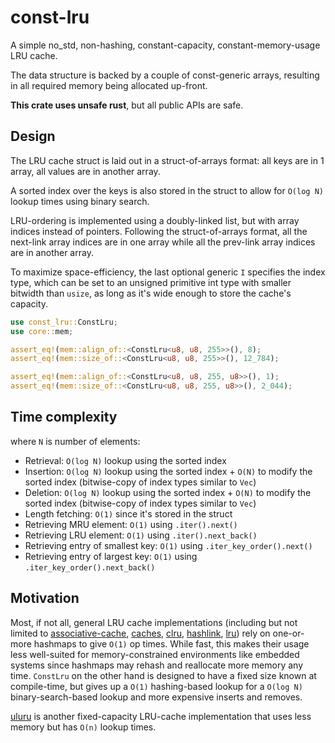 # const-lru

A simple no_std, non-hashing, constant-capacity, constant-memory-usage LRU cache.

The data structure is backed by a couple of const-generic arrays, resulting in all required memory being allocated up-front.

**This crate uses unsafe rust**, but all public APIs are safe.

## Design

The LRU cache struct is laid out in a struct-of-arrays format: all keys are in 1 array, all values are in another array.

A sorted index over the keys is also stored in the struct to allow for `O(log N)` lookup times using binary search. 

LRU-ordering is implemented using a doubly-linked list, but with array indices instead of pointers. Following the struct-of-arrays format, all the next-link array indices are in one array while all the prev-link array indices are in another array.

To maximize space-efficiency, the last optional generic `I` specifies the index type, which can be set to an unsigned primitive int type with smaller bitwidth than `usize`, as long as it's wide enough to store the cache's capacity.

```rust
use const_lru::ConstLru;
use core::mem;

assert_eq!(mem::align_of::<ConstLru<u8, u8, 255>>(), 8);
assert_eq!(mem::size_of::<ConstLru<u8, u8, 255>>(), 12_784);

assert_eq!(mem::align_of::<ConstLru<u8, u8, 255, u8>>(), 1);
assert_eq!(mem::size_of::<ConstLru<u8, u8, 255, u8>>(), 2_044);
```

## Time complexity

where `N` is number of elements:
- Retrieval: `O(log N)` lookup using the sorted index
- Insertion: `O(log N)` lookup using the sorted index + `O(N)` to modify the sorted index (bitwise-copy of index types similar to `Vec`)
- Deletion: `O(log N)` lookup using the sorted index + `O(N)` to modify the sorted index (bitwise-copy of index types similar to `Vec`)
- Length fetching: `O(1)` since it's stored in the struct
- Retrieving MRU element: `O(1)` using `.iter().next()`
- Retrieving LRU element: `O(1)` using `.iter().next_back()`
- Retrieving entry of smallest key: `O(1)` using `.iter_key_order().next()`
- Retrieving entry of largest key: `O(1)` using `.iter_key_order().next_back()`

## Motivation

Most, if not all, general LRU cache implementations (including but not limited to [associative-cache](https://docs.rs/associative-cache), [caches](https://docs.rs/caches), [clru](https://docs.rs/clru), [hashlink](https://docs.rs/hashlink), [lru](https://docs.rs/lru)) rely on one-or-more hashmaps to give `O(1)` op times. While fast, this makes their usage less well-suited for memory-constrained environments like embedded systems since hashmaps may rehash and reallocate more memory any time. `ConstLru` on the other hand is designed to have a fixed size known at compile-time, but gives up a `O(1)` hashing-based lookup for a `O(log N)` binary-search-based lookup and more expensive inserts and removes.

[uluru](https://docs.rs/uluru) is another fixed-capacity LRU-cache implementation that uses less memory but has `O(n)` lookup times.
